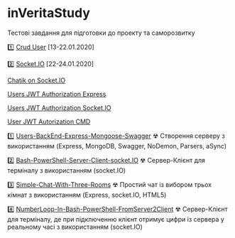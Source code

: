 # inVeritaStudy
Тестові завдання для підготовки до проекту та саморозвитку

1️⃣ [Crud User](https://github.com/IRONKAGE/crud-users) [13-22.01.2020]

2️⃣ [Socket.IO](https://github.com/IRONKAGE/Socket.IO) [22-24.01.2020]

[Chatik on Socket.IO](https://github.com/IRONKAGE/chatik-on-socket.IO)

[Users JWT Authorization Express](https://github.com/IRONKAGE/Users-JWT-Authorization-Express)

[Users JWT Authorization Socket.IO](https://github.com/IRONKAGE/Users-JWT-Authorization-socket.IO)

[User JWT Autorization CMD](https://github.com/IRONKAGE/User-JWT-Autorization-CMD)

1️⃣  [Users-BackEnd-Express-Mongoose-Swagger](https://github.com/IRONKAGE/inVeritaStudy/tree/master/users-BackEnd-Express-Mongoose-Swagger)
☢ Створення серверу з використанням (Express, MongoDB, Swagger, NoDemon, Parsers, aSync)

2️⃣  [Bash-PowerShell-Server-Client-socket.IO](https://github.com/IRONKAGE/inVeritaStudy/tree/master/Bash-PowerShell-Server-Client-socket.IO)
☢ Cервер-Клієнт для терміналу з використанням (socket.IO)

3️⃣  [Simple-Chat-With-Three-Rooms](https://github.com/IRONKAGE/inVeritaStudy/tree/master/Simple-Chat-With-Three-Rooms)
☢ Простий чат із вибором трьох кімнат з використанням (Express, socket.IO, HTML5)

4️⃣ [NumberLoop-In-Bash-PowerShell-FromServer2Client](https://github.com/IRONKAGE/inVeritaStudy/tree/master/NumberLoop-In-Bash-PowerShell-FromServer2Client)
☢ Cервер-Клієнт для терміналу, де при підключенню клієнт отримує цифри із сервера у реальному часі з використанням (socket.IO)
